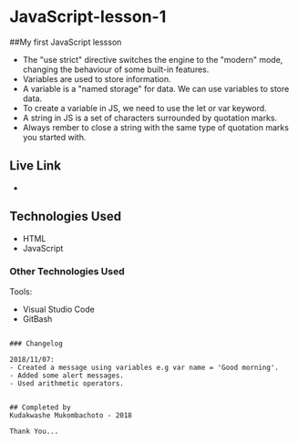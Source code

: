 # JavaScript-lesson-1

##My first JavaScript lessson
- The "use strict" directive switches the engine to the "modern" mode, changing the behaviour of some 
built-in features.
- Variables are used to store information.
- A variable is a "named storage" for data. We can use variables to store data.
- To create a variable in JS, we need to use the let or var keyword.
- A string in JS is a set of characters surrounded by quotation marks.
- Always rember to close a string with the same type of quotation marks you 
started with.


## Live Link
- 

## Technologies Used

 - HTML
 - JavaScript


### Other Technologies Used

Tools:
- Visual Studio Code
- GitBash

```

### Changelog

2018/11/07:
- Created a message using variables e.g var name = 'Good morning'.
- Added some alert messages.
- Used arithmetic operators.


## Completed by
Kudakwashe Mukombachoto - 2018

Thank You...
